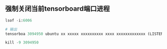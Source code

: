 ## 强制关闭当前tensorboard端口进程

```python
lsof -i:6006

# 输出
tensorboa 3094950 ubuntu xx xxxxx xxxxxxxxxx xxxx xxxxxxxxxxxxx (LISTEN)
```

```python
kill -9 3094950
```
